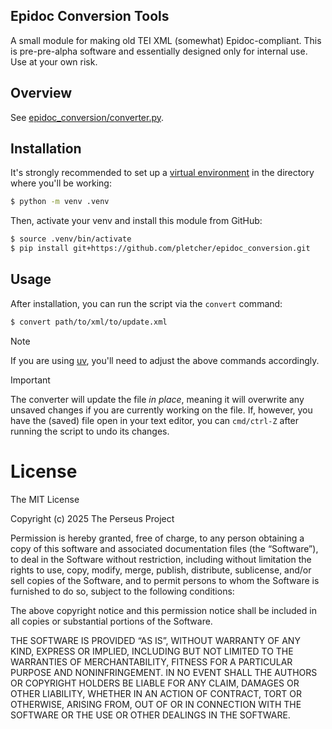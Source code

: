Epidoc Conversion Tools
------

A small module for making old TEI XML (somewhat) Epidoc-compliant. This is pre-pre-alpha software and essentially designed only for internal use. Use at your own risk.

## Overview

See [epidoc_conversion/converter.py](epidoc_conversion/converter.py).

## Installation

It's strongly recommended to set up a [virtual environment](https://docs.python.org/3/library/venv.html) in the directory where you'll be working:

```sh
$ python -m venv .venv
```

Then, activate your venv and install this module from GitHub:

```sh
$ source .venv/bin/activate
$ pip install git+https://github.com/pletcher/epidoc_conversion.git
```

## Usage

After installation, you can run the script via the `convert` command:

```sh
$ convert path/to/xml/to/update.xml
```

> [!NOTE]
> If you are using [uv](https://docs.astral.sh/uv/), you'll need to adjust the above commands accordingly.

> [!IMPORTANT]
> The converter will update the file _in place_, meaning it will overwrite any unsaved changes if you are currently working on the file.
> If, however, you have the (saved) file open in your text editor, you can `cmd/ctrl-Z` after running the script to undo its changes.

# License

The MIT License

Copyright (c) 2025 The Perseus Project

Permission is hereby granted, free of charge, to any person obtaining a copy of this software and associated documentation files (the “Software”), to deal in the Software without restriction, including without limitation the rights to use, copy, modify, merge, publish, distribute, sublicense, and/or sell copies of the Software, and to permit persons to whom the Software is furnished to do so, subject to the following conditions:

The above copyright notice and this permission notice shall be included in all copies or substantial portions of the Software.

THE SOFTWARE IS PROVIDED “AS IS”, WITHOUT WARRANTY OF ANY KIND, EXPRESS OR IMPLIED, INCLUDING BUT NOT LIMITED TO THE WARRANTIES OF MERCHANTABILITY, FITNESS FOR A PARTICULAR PURPOSE AND NONINFRINGEMENT. IN NO EVENT SHALL THE AUTHORS OR COPYRIGHT HOLDERS BE LIABLE FOR ANY CLAIM, DAMAGES OR OTHER LIABILITY, WHETHER IN AN ACTION OF CONTRACT, TORT OR OTHERWISE, ARISING FROM, OUT OF OR IN CONNECTION WITH THE SOFTWARE OR THE USE OR OTHER DEALINGS IN THE SOFTWARE.
